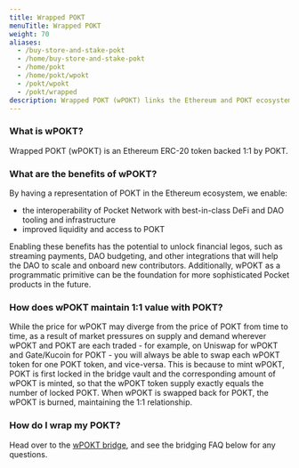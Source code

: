 ```yaml
---
title: Wrapped POKT
menuTitle: Wrapped POKT
weight: 70
aliases:
  - /buy-store-and-stake-pokt
  - /home/buy-store-and-stake-pokt
  - /home/pokt
  - /home/pokt/wpokt
  - /pokt/wpokt
  - /pokt/wrapped
description: Wrapped POKT (wPOKT) links the Ethereum and POKT ecosystems, providing liquity and utility across networks. 
---
```


### What is wPOKT?

Wrapped POKT (wPOKT) is an Ethereum ERC-20 token backed 1:1 by POKT.

### What are the benefits of wPOKT?

By having a representation of POKT in the Ethereum ecosystem, we enable:

- the interoperability of Pocket Network with best-in-class DeFi and DAO tooling and infrastructure
- improved liquidity and access to POKT

Enabling these benefits has the potential to unlock financial legos, such as streaming payments, DAO budgeting, and other integrations that will help the DAO to scale and onboard new contributors. Additionally, wPOKT as a programmatic primitive can be the foundation for more sophisticated Pocket products in the future.

### How does wPOKT maintain 1:1 value with POKT?

While the price for wPOKT may diverge from the price of POKT from time to time, as a result of market pressures on supply and demand wherever wPOKT and POKT are each traded - for example, on Uniswap for wPOKT and Gate/Kucoin for POKT - you will always be able to swap each wPOKT token for one POKT token, and vice-versa. This is because to mint wPOKT, POKT is first locked in the bridge vault and the corresponding amount of wPOKT is minted, so that the wPOKT token supply exactly equals the number of locked POKT. When wPOKT is swapped back for POKT, the wPOKT is burned, maintaining the 1:1 relationship.

### How do I wrap my POKT?

Head over to the [wPOKT bridge](https://wpokt.network/), and see the bridging FAQ below for any questions. 
